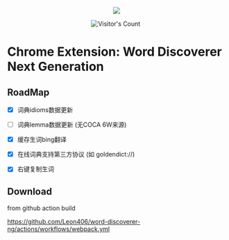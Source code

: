 <p align="center">
<a href="https://github.com/Leon406/word-discoverer-ng/actions/workflows/webpack.yml"><img src="https://github.com/Leon406/word-discoverer-ng/actions/workflows/webpack.yml/badge.svg"/></a>
</p>

<p align="center"><img src="https://profile-counter.glitch.me/Leon406_word-discoverer-ng/count.svg" alt="Visitor's Count" />
 <img width=0 height=0 src="https://profile-counter.glitch.me/Leon406/count.svg" alt="Leon406:: Visitor's Count" />
</p>

# Chrome Extension: Word Discoverer Next Generation

## RoadMap

- [x] 词典idioms数据更新
- [ ] 词典lemma数据更新 (无COCA 6W来源)
- [x] 缓存生词bing翻译
- [x] 在线词典支持第三方协议 (如 goldendict://)
- [x] 右键复制生词




## Download

from github action build

https://github.com/Leon406/word-discoverer-ng/actions/workflows/webpack.yml